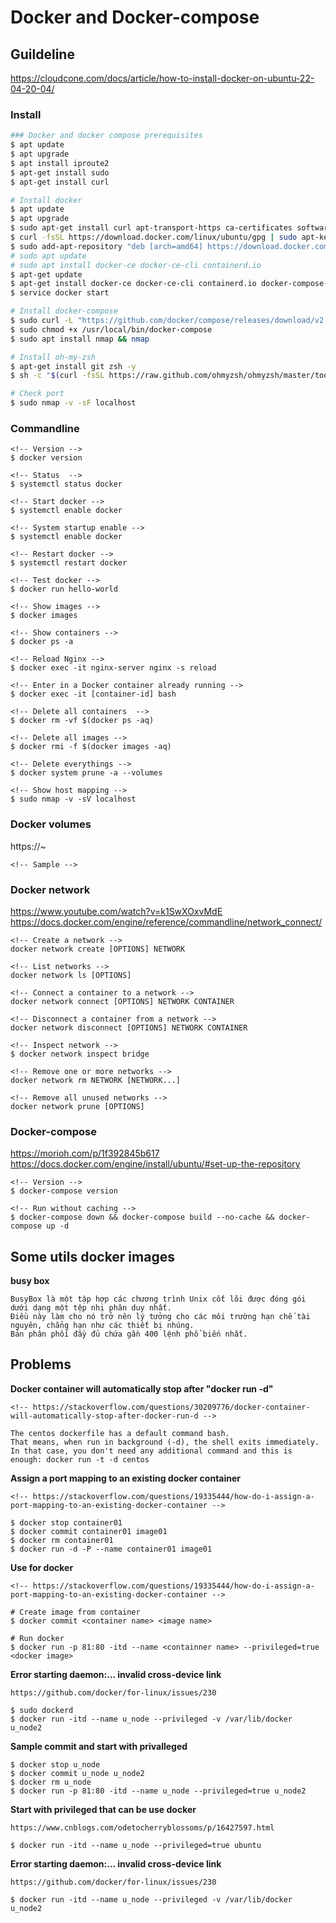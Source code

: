 # Docker and Docker-compose
## Guildeline
https://cloudcone.com/docs/article/how-to-install-docker-on-ubuntu-22-04-20-04/

### Install
```bash
### Docker and docker compose prerequisites
$ apt update
$ apt upgrade
$ apt install iproute2
$ apt-get install sudo
$ apt-get install curl

# Install docker
$ apt update
$ apt upgrade
$ sudo apt-get install curl apt-transport-https ca-certificates software-properties-common
$ curl -fsSL https://download.docker.com/linux/ubuntu/gpg | sudo apt-key add -
$ sudo add-apt-repository "deb [arch=amd64] https://download.docker.com/linux/ubuntu $(lsb_release -cs) stable"
# sudo apt update
# sudo apt install docker-ce docker-ce-cli containerd.io
$ apt-get update
$ apt-get install docker-ce docker-ce-cli containerd.io docker-compose-plugin
$ service docker start

# Install docker-compose
$ sudo curl -L "https://github.com/docker/compose/releases/download/v2.12.2/docker-compose-$(uname -s)-$(uname -m)" -o /usr/local/bin/docker-compose
$ sudo chmod +x /usr/local/bin/docker-compose
$ sudo apt install nmap && nmap

# Install oh-my-zsh
$ apt-get install git zsh -y
$ sh -c "$(curl -fsSL https://raw.github.com/ohmyzsh/ohmyzsh/master/tools/install.sh)"

# Check port
$ sudo nmap -v -sF localhost
```

### Commandline
```
<!-- Version -->
$ docker version

<!-- Status  -->
$ systemctl status docker

<!-- Start docker -->
$ systemctl enable docker

<!-- System startup enable -->
$ systemctl enable docker

<!-- Restart docker -->
$ systemctl restart docker

<!-- Test docker -->
$ docker run hello-world

<!-- Show images -->
$ docker images

<!-- Show containers -->
$ docker ps -a

<!-- Reload Nginx -->
$ docker exec -it nginx-server nginx -s reload

<!-- Enter in a Docker container already running -->
$ docker exec -it [container-id] bash

<!-- Delete all containers  -->
$ docker rm -vf $(docker ps -aq)

<!-- Delete all images -->
$ docker rmi -f $(docker images -aq)

<!-- Delete everythings -->
$ docker system prune -a --volumes

<!-- Show host mapping -->
$ sudo nmap -v -sV localhost
```

### Docker volumes
https://~

```
<!-- Sample -->
```

### Docker network
https://www.youtube.com/watch?v=k1SwXOxvMdE
https://docs.docker.com/engine/reference/commandline/network_connect/

```
<!-- Create a network -->
docker network create [OPTIONS] NETWORK

<!-- List networks -->
docker network ls [OPTIONS]

<!-- Connect a container to a network -->
docker network connect [OPTIONS] NETWORK CONTAINER

<!-- Disconnect a container from a network -->
docker network disconnect [OPTIONS] NETWORK CONTAINER

<!-- Inspect network -->
$ docker network inspect bridge

<!-- Remove one or more networks -->
docker network rm NETWORK [NETWORK...]

<!-- Remove all unused networks -->
docker network prune [OPTIONS]
```

### Docker-compose
https://morioh.com/p/1f392845b617
https://docs.docker.com/engine/install/ubuntu/#set-up-the-repository

```
<!-- Version -->
$ docker-compose version

<!-- Run without caching -->
$ docker-compose down && docker-compose build --no-cache && docker-compose up -d
```

## Some utils docker images
**busy box**
```
BusyBox là một tập hợp các chương trình Unix cốt lõi được đóng gói dưới dạng một tệp nhị phân duy nhất. 
Điều này làm cho nó trở nên lý tưởng cho các môi trường hạn chế tài nguyên, chẳng hạn như các thiết bị nhúng. 
Bản phân phối đầy đủ chứa gần 400 lệnh phổ biến nhất.
```

## Problems
**Docker container will automatically stop after "docker run -d"**
```
<!-- https://stackoverflow.com/questions/30209776/docker-container-will-automatically-stop-after-docker-run-d -->

The centos dockerfile has a default command bash.
That means, when run in background (-d), the shell exits immediately.
In that case, you don't need any additional command and this is enough: docker run -t -d centos
```

**Assign a port mapping to an existing docker container**
```
<!-- https://stackoverflow.com/questions/19335444/how-do-i-assign-a-port-mapping-to-an-existing-docker-container -->

$ docker stop container01
$ docker commit container01 image01
$ docker rm container01
$ docker run -d -P --name container01 image01
```

**Use for docker**
```
<!-- https://stackoverflow.com/questions/19335444/how-do-i-assign-a-port-mapping-to-an-existing-docker-container -->

# Create image from container
$ docker commit <container name> <image name>

# Run docker
$ docker run -p 81:80 -itd --name <containner name> --privileged=true <docker image>
```

**Error starting daemon:... invalid cross-device link**
```
https://github.com/docker/for-linux/issues/230

$ sudo dockerd
$ docker run -itd --name u_node --privileged -v /var/lib/docker u_node2
```

**Sample commit and start with privalleged**
```
$ docker stop u_node
$ docker commit u_node u_node2
$ docker rm u_node
$ docker run -p 81:80 -itd --name u_node --privileged=true u_node2
```

**Start with privileged that can be use docker**
```
https://www.cnblogs.com/odetocherryblossoms/p/16427597.html

$ docker run -itd --name u_node --privileged=true ubuntu
```

**Error starting daemon:... invalid cross-device link**
```
https://github.com/docker/for-linux/issues/230

$ docker run -itd --name u_node --privileged -v /var/lib/docker u_node2
```
